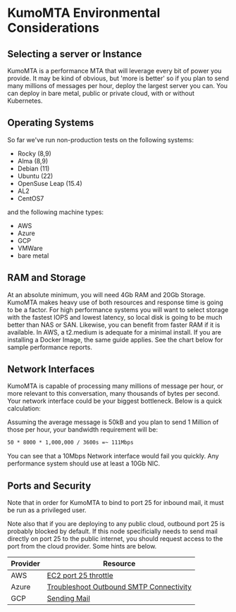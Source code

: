 # KumoMTA Environmental Considerations

## Selecting a server or Instance

KumoMTA is a performance MTA that will leverage every bit of power you provide. It may be kind of obvious, but 'more is better' so if you plan to send many millions of messages per hour, deploy the largest server you can. You can deploy in bare metal, public or private cloud, with or without Kubernetes.

## Operating Systems

So far we've run non-production tests on the following systems:

* Rocky (8,9)
* Alma (8,9)
* Debian (11)
* Ubuntu (22)
* OpenSuse Leap (15.4)
* AL2
* CentOS7

and the following machine types:

* AWS
* Azure
* GCP
* VMWare
* bare metal

## RAM and Storage

At an absolute minimum, you will need 4Gb RAM and 20Gb Storage.  KumoMTA makes heavy use of both resources and response time is going to be a factor.  For high performance systems you will want to select storage with the fastest IOPS and lowest latency, so local disk is going to be much better than NAS or SAN. Likewise, you can benefit from faster RAM if it is available. In AWS, a t2.medium is adequate for a minimal install.  If you are installing a Docker Image, the same guide applies. See the chart below for sample performance reports.

## Network Interfaces

KumoMTA is capable of processing many millions of message per hour, or more relevant to this conversation, many thousands of bytes per second.  Your network interface could be your biggest bottleneck.  Below is a quick calculation:

Assuming the average message is 50kB and you plan to send 1 Million of those per hour, your bandwidth requirement will be:

```txt
50 * 8000 * 1,000,000 / 3600s =~ 111Mbps
```

You can see that a 10Mbps Network interface would fail you quickly.  Any performance system should use at least a 10Gb NIC.

## Ports and Security

Note that in order for KumoMTA to bind to port 25 for inbound mail, it must be run as a privileged user.

Note also that if you are deploying to any public cloud, outbound port 25 is probably blocked by default. If this node specificially needs to send mail directly on port 25 to the public internet, you should request access to the port from the cloud provider.  Some hints are below.

|Provider|Resource|
|--------|--------|
|AWS     |[EC2 port 25 throttle](https://aws.amazon.com/premiumsupport/knowledge-center/ec2-port-25-throttle/)|
|Azure   |[Troubleshoot Outbound SMTP Connectivity](https://learn.microsoft.com/en-us/azure/virtual-network/troubleshoot-outbound-smtp-connectivity)|
|GCP     |[Sending Mail](https://cloud.google.com/compute/docs/tutorials/sending-mail)|


